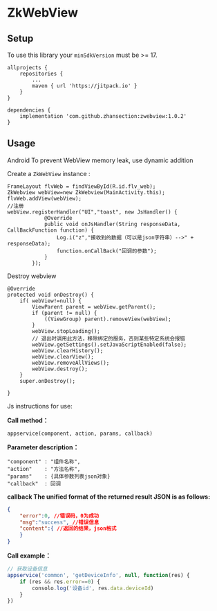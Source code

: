# ZkWebView

## Setup

To use this library your `minSdkVersion` must be >= 17.

```
allprojects {
    repositories {
        ...
        maven { url 'https://jitpack.io' }
    }
}

dependencies {
    implementation 'com.github.zhansection:zwebview:1.0.2'
}
```

## Usage

Android To prevent WebView memory leak, use dynamic addition

Create a `ZkWebView` instance :

```
FrameLayout flvWeb = findViewById(R.id.flv_web);
ZkWebview webView=new ZkWebview(MainActivity.this);
flvWeb.addView(webView);
//注册
webView.registerHandler("UI","toast", new JsHandler() {
            @Override
            public void onJsHandler(String responseData, CallBackFunction function) {
            	Log.i("z","接收到的数据（可以是json字符串）-->" + responseData);
            	function.onCallBack("回调的参数");
            }
        });
```

Destroy webview

```
@Override
protected void onDestroy() {
    if( webView!=null) {
        ViewParent parent = webView.getParent();
        if (parent != null) {
            ((ViewGroup) parent).removeView(webView);
        }
        webView.stopLoading();
        // 退出时调用此方法，移除绑定的服务，否则某些特定系统会报错
        webView.getSettings().setJavaScriptEnabled(false);
        webView.clearHistory();
        webView.clearView();
        webView.removeAllViews();
        webView.destroy();
    }
    super.onDestroy();

}
```

Js instructions for use:

**Call method：**

```
appservice(component, action, params, callback)
```

**Parameter description：**

```
"component" : "组件名称",
"action"    : "方法名称",
"params"    : {具体参数列表json对象}
"callback"  : 回调
```

**callback  The unified format of the returned result JSON is as follows:**

```json
{
    "error":0, //错误码，0为成功
    "msg":"success", //错误信息
    "content":{ //返回的结果，json格式
    }
}
```

**Call example：**

```javascript
// 获取设备信息
appservice('common', 'getDeviceInfo', null, function(res) {
    if (res && res.error==0) {
        consolo.log('设备id', res.data.deviceId)
    }
})
```

